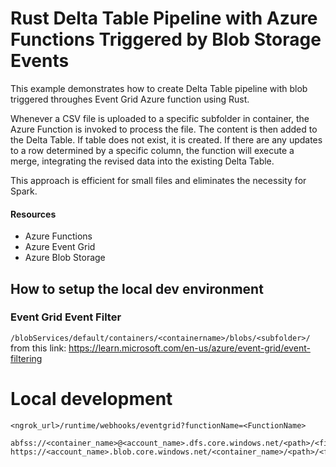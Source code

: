 # Rust Delta Table Pipeline with Azure Functions Triggered by Blob Storage Events

This example demonstrates how to create Delta Table pipeline with blob triggered throughes Event Grid Azure function using Rust.

Whenever a CSV file is uploaded to a specific subfolder in container, the Azure Function is invoked to process the file. The content is then added to the Delta Table. If table does not exist, it is created. If there are any updates to a row determined by a specific column, the function will execute a merge, integrating the revised data into the existing Delta Table.

This approach is efficient for small files and eliminates the necessity for Spark.

#### Resources
- Azure Functions
- Azure Event Grid
- Azure Blob Storage

## How to setup the local dev environment

### Event Grid Event Filter
`/blobServices/default/containers/<containername>/blobs/<subfolder>/`
from this link: https://learn.microsoft.com/en-us/azure/event-grid/event-filtering

# Local development
`<ngrok_url>/runtime/webhooks/eventgrid?functionName=<FunctionName>`

```
abfss://<container_name>@<account_name>.dfs.core.windows.net/<path>/<file_name>
https://<account_name>.blob.core.windows.net/<container_name>/<path>/<file_name>
```